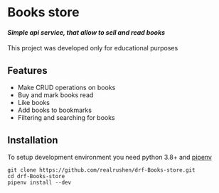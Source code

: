 # Books store
#### _Simple api service, that allow to sell and read books_

This project was developed only for educational purposes 

## Features

- Make CRUD operations on books
- Buy and mark books read
- Like books
- Add books to bookmarks
- Filtering and searching for books

## Installation

To setup development environment you need python 3.8+ and [pipenv](https://pipenv.pypa.io/en/latest/)

```shell script
git clone https://github.com/realrushen/drf-Books-store.git
cd drf-Books-store
pipenv install --dev
```
